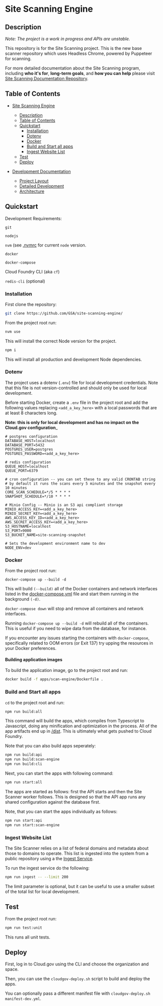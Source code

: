 # Site Scanning Engine

## Description

_Note: The project is a work in progress and APIs are unstable._

This repository is for the Site Scanning project. This is the new
base scanner repository which uses Headless Chrome, powered by
Puppeteer for scanning.

For more detailed documentation about the Site Scanning program,
including **who it's for**, **long-term goals**, and **how you can help**
please visit
[Site Scanning Documentation Repository](https://github.com/GSA/site-scanning-documentation).

## Table of Contents

- [Site Scanning Engine](#site-scanning-engine)
  - [Description](#description)
  - [Table of Contents](#table-of-contents)
  - [Quickstart](#quickstart)
    - [Installation](#installation)
    - [Dotenv](#dotenv)
    - [Docker](#docker)
    - [Build and Start all apps](#build-and-start-all-apps)
    - [Ingest Website List](#ingest-website-list)
  - [Test](#test)
  - [Deploy](#deploy)

- [Development Documentation](./docs)
  - [Project Layout](./docs/layout.md)
  - [Detailed Development](./docs/development.md)
  - [Architecture](./docs/architecture/README.md)

## Quickstart

Development Requirements:

`git`

`nodejs`

`nvm` (see [.nvmrc](./.nvmrc) for current `node` version.

`docker`

`docker-compose`

Cloud Foundry CLI (aka `cf`)

`redis-cli` (optional)

### Installation

First clone the repository:

```bash
git clone https://github.com/GSA/site-scanning-engine/
```

From the project root run:

```bash
nvm use
```

This will install the correct Node version for the project.

```bash
npm i
```

This will install all production and development Node dependencies.

### Dotenv

The project uses a dotenv (`.env`) file for local development credentials.
Note that this file is not version-controlled and should only be used for
local development.

Before starting Docker, create a `.env` file in the project root and add
the following values replacing `<add_a_key_here>` with a local passwords
that are at least 8 characters long.

**Note: this is only for local development and has no impact on the Cloud.gov configuration**_

```
# postgres configuration
DATABASE_HOST=localhost
DATABASE_PORT=5432
POSTGRES_USER=postgres
POSTGRES_PASSWORD=<add_a_key_here>

# redis configuration
QUEUE_HOST=localhost
QUEUE_PORT=6379

# cron configuration -- you can set these to any valid CRONTAB string
# by default it runs the scans every 5 minutes and the snapshot every 10 minutes
CORE_SCAN_SCHEDULE=*/5 * * * *
SNAPSHOT_SCHEDULE=*/10 * * * *

# Minio Config -- Minio is an S3 api compliant storage
MINIO_ACCESS_KEY=<add_a_key_here>
MINIO_SECRET_KEY=<add_a_key_here>
AWS_ACCESS_KEY_ID=<add_a_key_here>
AWS_SECRET_ACCESS_KEY=<add_a_key_here>
S3_HOSTNAME=localhost
S3_PORT=9000
S3_BUCKET_NAME=site-scanning-snapshot

# Sets the development environment name to dev
NODE_ENV=dev
```

### Docker

From the project root run:

```
docker-compose up --build -d
```

This will build `(--build)` all of the Docker containers and
network interfaces listed in the
[docker-compose.yml](docker-compose.yml) file and start them
running in the background `(-d)`.

`docker-compose down` will stop and remove all containers
and network interfaces.

Running `docker-compose up --build -d` will rebuild all of
the containers. This is useful if you need to wipe data from
the database, for instance.

If you encounter any issues starting the containers with
`docker-compose`, specifically related to OOM errors
(or Exit 137) try upping the resources in your Docker
preferences.

#### Building application images

To build the application image, go to the project root
and run:

```bash
docker build -f apps/scan-engine/Dockerfile .
```

### Build and Start all apps

`cd` to the project root and run:

```bash
npm run build:all
```

This command will build the apps, which compiles from Typescript
to Javascript, doing any minification and optimization in the
process. All of the app artifacts end up in [/dist](dist).
This is ultimately what gets pushed to Cloud Foundry.

Note that you can also build apps seperately:

```bash
npm run build:api
npm run build:scan-engine
npm run build:cli
```

Next, you can start the apps with following command:

```bash
npm run start:all
```

The apps are started as follows: first the API starts and then
the Site Scanner worker follows. This is designed so that the
API app runs any shared configuration against the database first.

Note, that you can start the apps individually as follows:

```bash
npm run start:api
npm run start:scan-engine
```

### Ingest Website List

The Site Scanner relies on a list of federal domains and metadata about
those to domains to operate.  This list is ingested into the system
from a public repository using a the [Ingest Service](libs/ingest).

To run the ingest service do the following:

```bash
npm run ingest -- --limit 200
```

The limit parameter is optional, but it can be useful to use a smaller
subset of the total list for local development.

## Test

From the project root run:

```bash
npm run test:unit
```

This runs all unit tests.

## Deploy

First, log in to Cloud.gov using the CLI and choose the organization and space.

Then, you can use the `cloudgov-deploy.sh` script to build and deploy the apps.

You can optionally pass a different manifest file with `cloudgov-deploy.sh manifest-dev.yml`.
